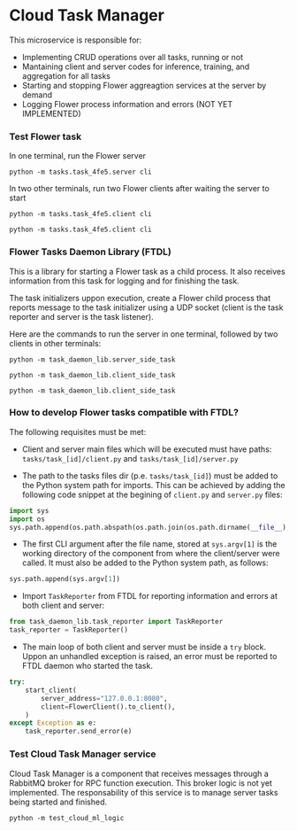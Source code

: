 
# Cloud Task Manager

This microservice is responsible for:
* Implementing CRUD operations over all tasks, running or not
* Mantaining client and server codes for inference, training, and aggregation for all tasks
* Starting and stopping Flower aggreagtion services at the server by demand 
* Logging Flower process information and errors (NOT YET IMPLEMENTED)

### Test Flower task

In one terminal, run the Flower server
```
python -m tasks.task_4fe5.server cli
```

In two other terminals, run two Flower clients after waiting the server to start
```
python -m tasks.task_4fe5.client cli
```

```
python -m tasks.task_4fe5.client cli
```

### Flower Tasks Daemon Library (FTDL)

This is a library for starting a Flower task as a child process. It also receives information from this task for logging and for finishing the task.

The task initializers uppon execution, create a Flower child process that reports message to the task initializer using a UDP socket (client is the task reporter and server is the task listener).

Here are the commands to run the server in one terminal, followed by
two clients in other terminals:
```
python -m task_daemon_lib.server_side_task
```

```
python -m task_daemon_lib.client_side_task
```

```
python -m task_daemon_lib.client_side_task
```

### How to develop Flower tasks compatible with FTDL?

The following requisites must be met:

* Client and server main files which will be executed must have paths: 
`tasks/task_[id]/client.py` and  `tasks/task_[id]/server.py`

* The path to the tasks files dir (p.e. `tasks/task_[id]`) must be added to 
the Python system path for imports. This can be achieved by adding the 
following code snippet at the begining of `client.py` and `server.py` files:

```python
import sys
import os
sys.path.append(os.path.abspath(os.path.join(os.path.dirname(__file__), '.')))
```

* The first CLI argument after the file name, stored at `sys.argv[1]` is the
working directory of the component from where the client/server were called.
It must also be added to the Python system path, as follows: 

```python
sys.path.append(sys.argv[1])
```

* Import `TaskReporter` from FTDL for reporting information and errors at
both client and server:

```python
from task_daemon_lib.task_reporter import TaskReporter
task_reporter = TaskReporter()
```

* The main loop of both client and server must be inside a `try` block. 
Uppon an unhandled exception is raised, an error must be reported to
FTDL daemon who started the task.

```python
try:
    start_client(
        server_address="127.0.0.1:8080",
        client=FlowerClient().to_client(),
    )
except Exception as e:
    task_reporter.send_error(e)
```

### Test Cloud Task Manager service

Cloud Task Manager is a component that receives messages through a RabbitMQ
broker for RPC function execution. This broker logic is not yet implemented. 
The responsability of this service is to manage server  tasks being started
and finished. 

```
python -m test_cloud_ml_logic
```